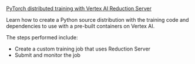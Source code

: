 
[PyTorch distributed training with Vertex AI Reduction Server](https://github.com/GoogleCloudPlatform/vertex-ai-samples/blob/main/notebooks/official/reduction_server/pytorch_distributed_training_reduction_server.ipynb)

Learn how to create a Python source distribution with the training code and dependencies to use with a pre-built containers on Vertex AI.

The steps performed include:

* Create a custom training job that uses Reduction Server
* Submit and monitor the job

